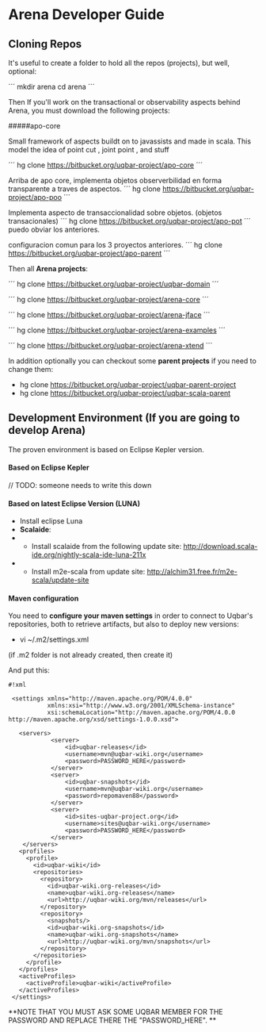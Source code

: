 # Arena Developer Guide #

## Cloning Repos 

It's useful to create a folder to hold all the repos (projects), but well, optional:

´´´ 
   mkdir arena
  cd arena
´´´

Then If you'll work on the transactional or observability aspects behind Arena, you must download the following projects:

#####apo-core

Small framework of aspects buildt on to javassists and made in scala.
This model the idea of point cut , joint point , and stuff

´´´ 
hg clone https://bitbucket.org/uqbar-project/apo-core
´´´ 

Arriba de apo core, implementa objetos observerbilidad en forma transparente a traves de aspectos.
´´´ 
hg clone https://bitbucket.org/uqbar-project/apo-poo
´´´ 

Implementa aspecto de transaccionalidad sobre objetos. (objetos transacionales)
´´´ 
hg clone https://bitbucket.org/uqbar-project/apo-pot
´´´ 
puedo obviar los anteriores.


configuracion comun para los 3 proyectos anteriores.
´´´ 
hg clone https://bitbucket.org/uqbar-project/apo-parent
´´´ 

Then all **Arena projects**:

´´´ 
hg clone https://bitbucket.org/uqbar-project/uqbar-domain
´´´ 

´´´ 
hg clone https://bitbucket.org/uqbar-project/arena-core
´´´ 

´´´ 
hg clone https://bitbucket.org/uqbar-project/arena-jface
´´´ 

´´´ 
hg clone https://bitbucket.org/uqbar-project/arena-examples
´´´ 

´´´ 
hg clone https://bitbucket.org/uqbar-project/arena-xtend
´´´ 

In addition optionally you can checkout some **parent projects** if you need to change them:

* hg clone https://bitbucket.org/uqbar-project/uqbar-parent-project
* hg clone https://bitbucket.org/uqbar-project/uqbar-scala-parent

## Development Environment (If you are going to develop Arena)

The proven environment is based on Eclipse Kepler version.

#### Based on Eclipse Kepler ####

// TODO: someone needs to write this down

#### Based on latest Eclipse Version (LUNA) #####

* Install eclipse Luna
* **Scalaide**:
* + Install scalaide from the following update site: http://download.scala-ide.org/nightly-scala-ide-luna-211x
* + Install m2e-scala from update site: http://alchim31.free.fr/m2e-scala/update-site

#### Maven configuration ####

You need to **configure your maven settings** in order to connect to Uqbar's repositories, both to retrieve artifacts, but also to deploy new versions:

* vi ~/.m2/settings.xml

(if .m2 folder is not already created, then create it)

And put this:

```
#!xml

 <settings xmlns="http://maven.apache.org/POM/4.0.0"  
           xmlns:xsi="http://www.w3.org/2001/XMLSchema-instance"
           xsi:schemaLocation="http://maven.apache.org/POM/4.0.0 http://maven.apache.org/xsd/settings-1.0.0.xsd">

   <servers>
            <server>
                <id>uqbar-releases</id>
                <username>mvn@uqbar-wiki.org</username>
                <password>PASSWORD_HERE</password>
            </server>
            <server>
                <id>uqbar-snapshots</id>
                <username>mvn@uqbar-wiki.org</username>
                <password>repomaven88</password>
            </server>
            <server>
                <id>sites-uqbar-project.org</id>
                <username>sites@uqbar-wiki.org</username>
                <password>PASSWORD_HERE</password>
            </server>
    </servers>
   <profiles>
     <profile>
       <id>uqbar-wiki</id>
       <repositories>
         <repository>
           <id>uqbar-wiki.org-releases</id>
           <name>uqbar-wiki.org-releases</name>
           <url>http://uqbar-wiki.org/mvn/releases</url>
         </repository>
         <repository>
           <snapshots/>
           <id>uqbar-wiki.org-snapshots</id>
           <name>uqbar-wiki.org-snapshots</name>
           <url>http://uqbar-wiki.org/mvn/snapshots</url>
         </repository>
       </repositories>
     </profile>
   </profiles>
   <activeProfiles>
     <activeProfile>uqbar-wiki</activeProfile>
   </activeProfiles>
 </settings>
```

**NOTE THAT YOU MUST ASK SOME UQBAR MEMBER FOR THE PASSWORD AND REPLACE THERE THE "PASSWORD_HERE".
**